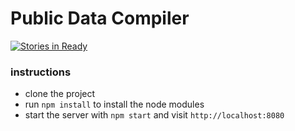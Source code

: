Public Data Compiler
=====================
[![Stories in Ready](https://badge.waffle.io/applegrain/PDC.svg?label=ready&title=Ready)](http://waffle.io/applegrain/PDC) 

### instructions

* clone the project
* run `npm install` to install the node modules
* start the server with `npm start` and visit `http://localhost:8080`
